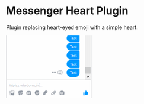 # Messenger Heart Plugin
Plugin replacing heart-eyed emoji with a simple heart.

![Messenger Heart Plugin Demo](demo/demo.gif)
